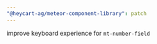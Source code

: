 ```yaml
---
"@heycart-ag/meteor-component-library": patch
---
```


improve keyboard experience for `mt-number-field`
